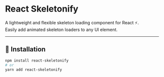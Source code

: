 # React Skeletonify

A lightweight and flexible skeleton loading component for React ⚡.  
Easily add animated skeleton loaders to any UI element.

---

## 🚀 Installation

```bash
npm install react-skeletonify
# or
yarn add react-skeletonify
```
